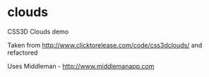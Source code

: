 clouds
======

CSS3D Clouds demo

Taken from http://www.clicktorelease.com/code/css3dclouds/ and refactored

Uses Middleman - http://www.middlemanapp.com

